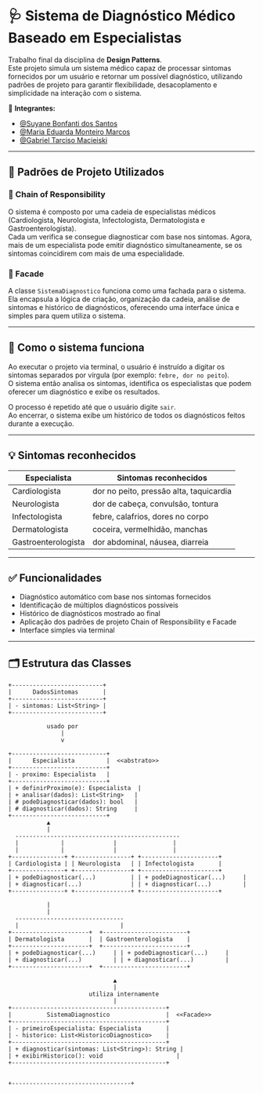 # 🩺 Sistema de Diagnóstico Médico Baseado em Especialistas

Trabalho final da disciplina de **Design Patterns**.  
Este projeto simula um sistema médico capaz de processar sintomas fornecidos por um usuário e retornar um possível diagnóstico, utilizando padrões de projeto para garantir flexibilidade, desacoplamento e simplicidade na interação com o sistema.

👥 **Integrantes:**
- [@Suyane Bonfanti dos Santos](https://github.com/suyane924)
- [@Maria Eduarda Monteiro Marcos](https://github.com/Guna-ME) 
- [@Gabriel Tarciso Macieiski](https://github.com/GTM16) 

---

## 📌 Padrões de Projeto Utilizados

### 🔗 Chain of Responsibility

O sistema é composto por uma cadeia de especialistas médicos (Cardiologista, Neurologista, Infectologista, Dermatologista e Gastroenterologista).  
Cada um verifica se consegue diagnosticar com base nos sintomas. Agora, mais de um especialista pode emitir diagnóstico simultaneamente, se os sintomas coincidirem com mais de uma especialidade.

### 🧱 Facade

A classe `SistemaDiagnostico` funciona como uma fachada para o sistema. Ela encapsula a lógica de criação, organização da cadeia, análise de sintomas e histórico de diagnósticos, oferecendo uma interface única e simples para quem utiliza o sistema.

---

## 🧪 Como o sistema funciona

Ao executar o projeto via terminal, o usuário é instruído a digitar os sintomas separados por vírgula (por exemplo: `febre, dor no peito`).  
O sistema então analisa os sintomas, identifica os especialistas que podem oferecer um diagnóstico e exibe os resultados.

O processo é repetido até que o usuário digite `sair`.  
Ao encerrar, o sistema exibe um histórico de todos os diagnósticos feitos durante a execução.

---

## 💡 Sintomas reconhecidos

| Especialista          | Sintomas reconhecidos                          |
|-----------------------|-----------------------------------------------|
| Cardiologista         | dor no peito, pressão alta, taquicardia       |
| Neurologista          | dor de cabeça, convulsão, tontura              |
| Infectologista        | febre, calafrios, dores no corpo               |
| Dermatologista        | coceira, vermelhidão, manchas                  |
| Gastroenterologista   | dor abdominal, náusea, diarreia                |

---

## ✅ Funcionalidades

- Diagnóstico automático com base nos sintomas fornecidos
- Identificação de múltiplos diagnósticos possíveis
- Histórico de diagnósticos mostrado ao final
- Aplicação dos padrões de projeto Chain of Responsibility e Facade
- Interface simples via terminal

---

## 🗂️ Estrutura das Classes

```plaintext
+--------------------------+
|      DadosSintomas       |
+--------------------------+
| - sintomas: List<String> |
+--------------------------+

           usado por
               |
               v

+---------------------------+
|      Especialista         |  <<abstrato>>
+---------------------------+
| - proximo: Especialista   |
+---------------------------+
| + definirProximo(e): Especialista  |
| + analisar(dados): List<String>   |
| # podeDiagnosticar(dados): bool   |
| # diagnosticar(dados): String     |
+---------------------------+
           ▲
           |
  -----------------------------------------------
  |            |              |                |
  |            |              |                |
+---------------+ +----------------+ +----------------------+
| Cardiologista | | Neurologista   | | Infectologista       |
+---------------+ +----------------+ +----------------------+
| + podeDiagnosticar(...)          | | + podeDiagnosticar(...)     |
| + diagnosticar(...)              | | + diagnosticar(...)         |
+---------------+ +----------------+ +----------------------+

           |
           |         
  -------------------------------
  |                             |
+----------------------+  +------------------------+
| Dermatologista       |  | Gastroenterologista    |
+----------------------+  +------------------------+
| + podeDiagnosticar(...)     | | + podeDiagnosticar(...)     |
| + diagnosticar(...)         | | + diagnosticar(...)         |
+----------------------+  +------------------------+

                              ▲
                              |
                       utiliza internamente
                              |
+--------------------------------------------+
|          SistemaDiagnostico                |  <<Facade>>
+--------------------------------------------+
| - primeiroEspecialista: Especialista       |
| - historico: List<HistoricoDiagnostico>    |
+--------------------------------------------+
| + diagnosticar(sintomas: List<String>): String |
| + exibirHistorico(): void                     |
+--------------------------------------------+


+----------------------------------+
